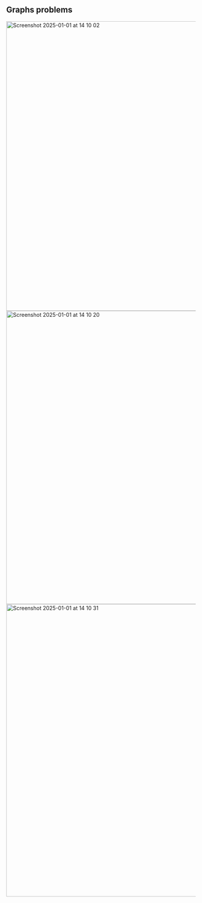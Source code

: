 ## Graphs problems
<img width="769" alt="Screenshot 2025-01-01 at 14 10 02" src="https://github.com/user-attachments/assets/8c8460f6-a53a-41b1-adb6-55663e6c5966" />
<img width="779" alt="Screenshot 2025-01-01 at 14 10 20" src="https://github.com/user-attachments/assets/e5446823-e28d-4a3e-91af-05eaf0e93546" />
<img width="777" alt="Screenshot 2025-01-01 at 14 10 31" src="https://github.com/user-attachments/assets/1f2817c2-d4e1-4f9f-ab3b-3517640a6e78" />
